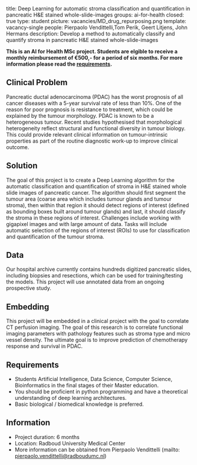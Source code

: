 title: Deep Learning for automatic stroma classification and quantification in pancreatic H&E stained whole-slide-images
groups: ai-for-health
closed: true 
type: student 
picture: vacancies/MD_drug_repurposing.png
template: vacancy-single
people: Pierpaolo Vendittelli,Tom Perik, Geert Litjens, John Hermans
description: Develop a method to automatically classify and quantify stroma in pancreatic H&E stained whole-slide-images

**This is an AI for Health MSc project. Students are
elgible to receive a monthly reimbursement of €500,- for
a period of six months. For more information please read the
[requirements](https://www.ai-for-health.nl/requirements/).** 

## Clinical Problem 
Pancreatic ductal adenocarcinoma (PDAC) has the worst prognosis of all cancer diseases with a 5-year survival rate of less than 10%. One of the reason for poor prognosis is resistance to treatment, which could be explained by the tumour morphology.  PDAC is known to be a heterogeneous tumour. Recent studies hypothesised that morphological heterogeneity reflect structural and functional diversity in tumour biology. This could provide relevant clinical information on tumour-intrinsic properties as part of the routine diagnostic work-up to improve clinical outcome.

## Solution 
The goal of this project is to create a Deep Learning algorithm for the automatic classification and quantification of stroma in H&E stained whole slide images of pancreatic cancer. The algorithm should first segment the tumour area (coarse area which includes tumour glands and tumour stroma), then within that region it should detect regions of interest (defined as bounding boxes built around tumour glands) and last, it should classify the stroma in these regions of interest. Challenges include working with gigapixel images and with large amount of data. Tasks will include automatic selection of the regions of interest (ROIs) to use for classification and quantification of the tumour stroma.

## Data 
Our hospital archive currently contains hundreds digitized pancreatic slides, including biopsies and resections, which can be used for training/testing the models. This project will use annotated data from an ongoing prospective study.

## Embedding 
This project will be embedded in a clinical project with the goal to correlate CT perfusion imaging.  The goal of this research is to correlate functional imaging parameters with pathology features such as stroma type and micro vessel density. The ultimate goal is to improve prediction of chemotherapy response and survival in PDAC. 

## Requirements 
- Students Artificial Intelligence, Data Science, Computer Science, Bioinformatics in the final stages of their Master education. 
- You should be proficient in python programming and have a theoretical understanding of deep learning architectures. 
- Basic biological / biomedical knowledge is preferred.

## Information 
- Project duration: 6 months 
- Location: Radboud University Medical Center 
- More information can be obtained from Pierpaolo Vendittelli (mailto: pierpaolo.vendittelli@radboudumc.nl)
